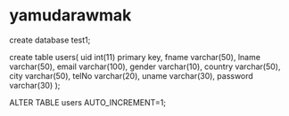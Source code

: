 # yamudarawmak

create database test1;

create table users(
uid int(11) primary key,
fname varchar(50),
lname varchar(50),
email varchar(100),
gender varchar(10),
country varchar(50),
city varchar(50),
telNo varchar(20),
uname varchar(30),
password varchar(30)
);

ALTER TABLE users AUTO_INCREMENT=1;
